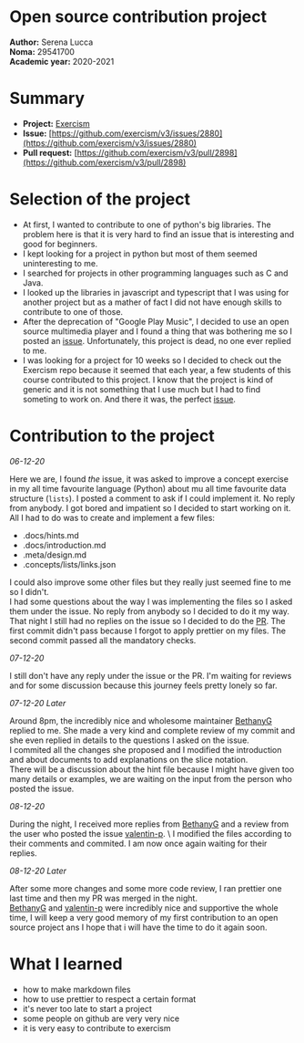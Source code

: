 # Open source contribution project

**Author:** Serena Lucca \
**Noma:** 29541700 \
**Academic year:** 2020-2021

# Summary

- **Project:** [Exercism](https://github.com/exercism/v3)
- **Issue:** [https://github.com/exercism/v3/issues/2880](https://github.com/exercism/v3/issues/2880)
- **Pull request:** [https://github.com/exercism/v3/pull/2898](https://github.com/exercism/v3/pull/2898)

# Selection of the project

- At first, I wanted to contribute to one of python's big libraries. The problem here is that it is very hard to find an issue that is interesting and good for beginners. 
- I kept looking for a project in python but most of them seemed uninteresting to me.
- I searched for projects in other programming languages such as C and Java.
- I looked up the libraries in javascript and typescript that I was using for another project but as a mather of fact I did not have enough skills to contribute to one of those.
- After the deprecation of "Google Play Music", I decided to use an open source multimedia player and I found a thing that was bothering me so I posted an [issue](https://github.com/timusus/Shuttle/issues/523). Unfortunately, this project is dead, no one ever replied to me.
- I was looking for a project for 10 weeks so I decided to check out the Exercism repo because it seemed that each year, a few students of this course contributed to this project. I know that the project is kind of generic and it is not something that I use much but I had to find someting to work on. And there it was, the perfect [issue](https://github.com/exercism/v3/issues/2880). 

# Contribution to the project

*06-12-20*

Here we are, I found *the* issue, it was asked to improve a concept exercise in my all time favourite language (Python) about mu all time favourite data structure (`lists`).
I posted a comment to ask if I could implement it. No reply from anybody. I got bored and impatient so I decided to start working on it. All I had to do was to create and implement a few files:

- .docs/hints.md
- .docs/introduction.md
- .meta/design.md
- .concepts/lists/links.json 

I could also improve some other files but they really just seemed fine to me so I didn't. \
I had some questions about the way I was implementing the files so I asked them under the issue. No reply from anybody so I decided to do it my way. \
That night I still had no replies on the issue so I decided to do the [PR](https://github.com/exercism/v3/pull/2898). The first commit didn't pass because I forgot to apply prettier on my files. The second commit passed all the mandatory checks.

*07-12-20*

I still don't have any reply under the issue or the PR. I'm waiting for reviews and for some discussion because this journey feels pretty lonely so far.

*07-12-20 Later*

Around 8pm, the incredibly nice and wholesome maintainer [BethanyG](https://github.com/BethanyG) replied to me. She made a very kind and complete review of my commit and she even replied in details to the questions I asked on the issue. \
I commited all the changes she proposed and I modified the introduction and about documents to add explanations on the slice notation. \
There will be a discussion about the hint file because I might have given too many details or examples, we are waiting on the input from the person who posted the issue.

*08-12-20*

During the night, I received more replies from [BethanyG](https://github.com/BethanyG) and a review from the user who posted the issue [valentin-p](https://github.com/valentin-p). \ 
I modified the files according to their comments and commited. I am now once again waiting for their replies.

*08-12-20 Later*

After some more changes and some more code review, I ran prettier one last time and then my PR was merged in the night. \
[BethanyG](https://github.com/BethanyG) and [valentin-p](https://github.com/valentin-p) were incredibly nice and supportive the whole time, I will keep a very good memory of my first contribution to an open source project ans I hope that i will have the time to do it again soon.

# What I learned

- how to make markdown files
- how to use prettier to respect a certain format
- it's never too late to start a project
- some people on github are very very nice
- it is very easy to contribute to exercism



